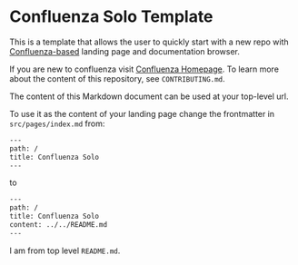 # Confluenza Solo Template

This is a template that allows the user to quickly start with a new repo with [Confluenza-based](https://confluenza.online) landing page and documentation browser.

If you are new to confluenza visit [Confluenza Homepage](https://confluenza.online). To learn more about the content of this repository, see `CONTRIBUTING.md`.

The content of this Markdown document can be used at your
top-level url.

To use it as the content of your landing page change the frontmatter in `src/pages/index.md` from:

```bash
---
path: /
title: Confluenza Solo
---
```

to

```bash
---
path: /
title: Confluenza Solo
content: ../../README.md
---
```

I am from top level `README.md`.